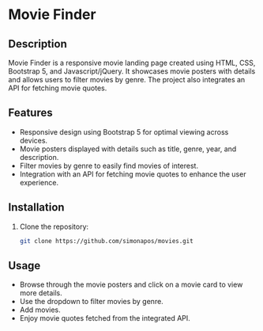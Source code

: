 # Movie Finder

## Description
Movie Finder is a responsive movie landing page created using HTML, CSS, Bootstrap 5,  and Javascript/jQuery. It showcases movie posters with details and allows users to filter movies by genre. The project also integrates an API for fetching movie quotes.

## Features
- Responsive design using Bootstrap 5 for optimal viewing across devices.
- Movie posters displayed with details such as title, genre, year, and description.
- Filter movies by genre to easily find movies of interest.
- Integration with an API for fetching movie quotes to enhance the user experience.

## Installation
1. Clone the repository:
   ```bash
   git clone https://github.com/simonapos/movies.git

## Usage
- Browse through the movie posters and click on a movie card to view more details.
- Use the dropdown to filter movies by genre.
- Add movies.
- Enjoy movie quotes fetched from the integrated API.

